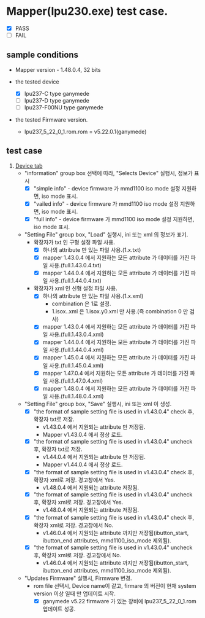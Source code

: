 # Mapper(lpu230.exe) test case.
* [x] PASS
* [ ] FAIL

## sample conditions
* Mapper version - 1.48.0.4, 32 bits

* the tested device
  * [x] lpu237-C type ganymede
  * [ ] lpu237-D type ganymede
  * [ ] lpu237-F00NU type ganymede

* the tested Firmware version.
  * lpu237_5_22_0_1.rom.rom = v5.22.0.1(ganymede)

## test case
1. <u>Device tab</u>
    * "information" group box 선택에 따라, "Selects Device" 실행시, 정보가 표시
      + [x] "simple info" - device firmware 가 mmd1100 iso mode 설정 지원하면, iso mode 표시.
      + [x] "vailed info" - device firmware 가 mmd1100 iso mode 설정 지원하면, iso mode 표시.
      + [x] "full info" - device firmware 가 mmd1100 iso mode 설정 지원하면, iso mode 표시.
    * "Setting File" group box, "Load" 실행시, ini 또는 xml 의 정보가 표기.
      + 확장자가 txt 인 구형 설정 파일 사용.
        + [x] 하나의 attribute 만 있는 파일 사용.(1.x.txt)
        + [x] mapper 1.43.0.4 에서 지원하는 모든 attribute 가 데이터를 가진 파일 사용.(full.1.43.0.4.txt)
        + [x] mapper 1.44.0.4 에서 지원하는 모든 attribute 가 데이터를 가진 파일 사용.(full.1.44.0.4.txt)
      + 확장자가 xml 인 신형 설정 파일 사용. 
        + [x] 하나의 attribute 만 있는 파일 사용.(1.x.xml)
          - combination 은 1로 설정.
          - 1.isox..xml 은 1.isox.y0.xml 만 사용.(즉 combination 0 만 검사)
        + [x] mapper 1.43.0.4 에서 지원하는 모든 attribute 가 데이터를 가진 파일 사용.(full.1.43.0.4.xml)
        + [x] mapper 1.44.0.4 에서 지원하는 모든 attribute 가 데이터를 가진 파일 사용.(full.1.44.0.4.xml)
        + [x] mapper 1.45.0.4 에서 지원하는 모든 attribute 가 데이터를 가진 파일 사용.(full.1.45.0.4.xml)
        + [x] mapper 1.47.0.4 에서 지원하는 모든 attribute 가 데이터를 가진 파일 사용.(full.1.47.0.4.xml)
        + [x] mapper 1.48.0.4 에서 지원하는 모든 attribute 가 데이터를 가진 파일 사용.(full.1.48.0.4.xml)
    * "Setting File" group box, "Save" 실행시, ini 또는 xml 이 생성.
      + [x] "the format of sample setting file is used in v1.43.0.4" check 후, 확장자 txt로 저장.
        - v1.43.0.4 에서 지원되는 attribute 만 저장됨.
        - Mapper v1.43.0.4 에서 정상 로드.
      + [x] "the format of sample setting file is used in v1.43.0.4" uncheck 후, 확장자 txt로 저장.
        - v1.44.0.4 에서 지원되는 attribute 만 저장됨.
        - Mapper v1.44.0.4 에서 정상 로드.
      + [x] "the format of sample setting file is used in v1.43.0.4" check 후, 확장자 xml로 저장. 경고창에서 Yes.
        - v1.48.0.4 에서 지원되는 attribute 저장됨.
      + [x] "the format of sample setting file is used in v1.43.0.4" uncheck 후, 확장자 xml로 저장. 경고창에서 Yes.
        - v1.48.0.4 에서 지원되는 attribute 저장됨. 
      + [x] "the format of sample setting file is used in v1.43.0.4" check 후, 확장자 xml로 저장. 경고창에서 No.
        - v1.46.0.4 에서 지원되는 attribute 까지만 저장됨(ibutton_start, ibutton_end attributes, mmd1100_iso_mode 제외됨).
      + [x] "the format of sample setting file is used in v1.43.0.4" uncheck 후, 확장자 xml로 저장. 경고창에서 No.
        - v1.46.0.4 에서 지원되는 attribute 까지만 저장됨(ibutton_start, ibutton_end attributes, mmd1100_iso_mode 제외됨).

    * "Updates Firmware" 실행시, Firmware 변경.
      + rom file 선택시, Device name이 같고, firmare 의 버전이 현재 system version 이상 일때 만 업데이트 시작.
          - [x] ganymede v5.22 firmware 가 있는 장비에 lpu237_5_22_0_1.rom 업데이트 성공.

